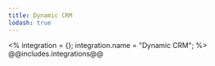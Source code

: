 ```yaml
---
title: Dynamic CRM
lodash: true
---
```

<% integration = {};
integration.name = "Dynamic CRM"; %>
@@includes.integrations@@
